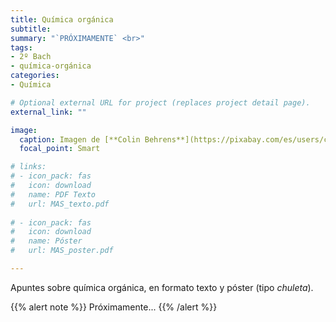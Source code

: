 ```yaml
---
title: Química orgánica
subtitle: 
summary: "`PRÓXIMAMENTE` <br>"
tags:
- 2º Bach
- química-orgánica
categories:
- Química

# Optional external URL for project (replaces project detail page).
external_link: ""

image:
  caption: Imagen de [**Colin Behrens**](https://pixabay.com/es/users/colin00b-346653/) en [Pixabay](https://pixabay.com/es/)
  focal_point: Smart

# links:
# - icon_pack: fas
#   icon: download
#   name: PDF Texto
#   url: MAS_texto.pdf
  
# - icon_pack: fas
#   icon: download
#   name: Póster
#   url: MAS_poster.pdf

---
```


Apuntes sobre química orgánica, en formato texto y póster (tipo _chuleta_).

{{% alert note %}}
Próximamente...
{{% /alert %}}